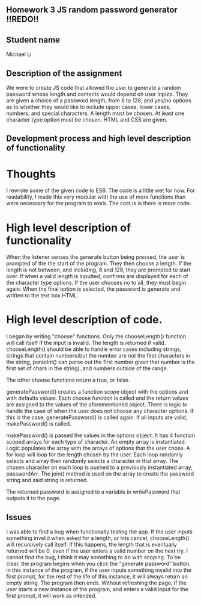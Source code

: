 ## Homework 3 JS random password generator !!REDO!! ##

## Student name ##
Michael Li

## Description of the assignment ##
We were to create JS code that allowed the user to generate a random password whose length and contents would depend on user inputs. They are given a choice of a password length, from 8 to 128, and yes/no options as to whether they would like to include upper cases, lower cases, numbers, and special characters. A length must be chosen. At least one character type option must be chosen. HTML and CSS are given. 

## Development process and high level description of functionality ##
# Thoughts
I rewrote some of the given code to ES6. The code is a little wet for now. For readability, I made this very modular with the use of more functions than were necessary for the program to work. The cost is is there is more code. 

# High level description of functionality
When the listener senses the generate button being pressed, the user is prompted of the the start of the program. They then choose a length. If the length is not between, and including, 8 and 128, they are prompted to start over. If when a valid length is inputted, confirms are displayed for each of the character type options. If the user chooses no to all, they must begin again. When the final option is selected, the password is generate and written to the text box HTML. 

# High level description of code.
I began by writing "choose" functions. Only the chooseLength() function will call itself if the input is invalid. The length is returned if valid. chooseLength() should be able to handle error cases including strings, strings that contain numbers(but the number are not the first characters in the string, parseInt() can parse out the first number given that number is the first set of chars in the string), and numbers outside of the range. 

The other choose functions return a true, or false. 

generatePassword() creates a function scope object with the options and with defaults values. Each choose function is called and the return values are assigned to the values of the aforementioned object. There is logic to handle the case of when the user does not choose any character options. If this is the case, generatePassword() is called again. If all inputs are valid, makePassword() is called. 

makePassword() is passed the values in the options object. It has 4 function scoped arrays for each type of character.  An empty array is instantiated. Logic populates the array with the arrays of options that the user chose. A for loop will loop for the length chosen by the user. Each loop randomly selects and array then randomly selects a character in that array. The chosen character on each loop is pushed to a previously instantiated array, passwordArr. The join() method is used on the array to create the password string and said string is returned. 

The returned password is assigned to a variable in writePassword that outputs it to the page. 

## Issues
I was able to find a bug when functionally testing the app. If the user inputs something invalid when asked for a length, or hits cancel, chooseLength() will recursively call itself. If this happens, the length that is eventually returned will be 0, even if the user enters a valid number on the next try. I cannot find the bug, I think it may something to do with scoping. To be clear, the program begins when you click the "generate password" button. in this instance of the program, if the user inputs something invalid into the first prompt, for the rest of the life of this instance, it will always return an empty string. The program then ends. Without refreshing the page, if the user starts a new instance of the program, and enters a valid input for the first prompt, it will work as intended.  
